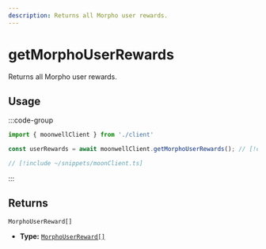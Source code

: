 ```yaml
---
description: Returns all Morpho user rewards.
---
```


# getMorphoUserRewards

Returns all Morpho user rewards.

## Usage

:::code-group

```ts twoslash [example.ts]
import { moonwellClient } from './client'

const userRewards = await moonwellClient.getMorphoUserRewards(); // [!code focus]
```

```ts twoslash [client.ts] filename="client.ts"
// [!include ~/snippets/moonClient.ts]
```

:::

## Returns

```
MorphoUserReward[]
```

- **Type:** [`MorphoUserReward[]`](/docs/glossary/types#morphouserreward)

<!-- ## Parameters

### includeLiquidStakingRewards

- **Type:** `boolean`

Whether to include liquid staking rewards in the response.

```ts twoslash
// [!include ~/snippets/moonClient.ts]
// ---cut---
const markets = await moonwellClient.getMarkets({
  includeLiquidStakingRewards: true // [!code focus]
})
``` -->
